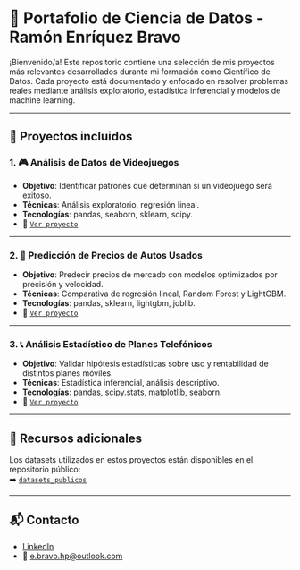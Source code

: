 # 📁 Portafolio de Ciencia de Datos - Ramón Enríquez Bravo

¡Bienvenido/a! Este repositorio contiene una selección de mis proyectos más relevantes desarrollados durante mi formación como Científico de Datos. Cada proyecto está documentado y enfocado en resolver problemas reales mediante análisis exploratorio, estadística inferencial y modelos de machine learning.

---

## 🧠 Proyectos incluidos

### 1. 🎮 Análisis de Datos de Videojuegos
- **Objetivo**: Identificar patrones que determinan si un videojuego será exitoso.
- **Técnicas**: Análisis exploratorio, regresión lineal.
- **Tecnologías**: pandas, seaborn, sklearn, scipy.
- 🔗 [`Ver proyecto`](./analisis_datos_videojuegos)

---

### 2. 🚗 Predicción de Precios de Autos Usados
- **Objetivo**: Predecir precios de mercado con modelos optimizados por precisión y velocidad.
- **Técnicas**: Comparativa de regresión lineal, Random Forest y LightGBM.
- **Tecnologías**: pandas, sklearn, lightgbm, joblib.
- 🔗 [`Ver proyecto`](./proyecciones_precios)

---

### 3. 📞 Análisis Estadístico de Planes Telefónicos
- **Objetivo**: Validar hipótesis estadísticas sobre uso y rentabilidad de distintos planes móviles.
- **Técnicas**: Estadística inferencial, análisis descriptivo.
- **Tecnologías**: pandas, scipy.stats, matplotlib, seaborn.
- 🔗 [`Ver proyecto`](./analisis_estadistico)

---

## 🔗 Recursos adicionales

Los datasets utilizados en estos proyectos están disponibles en el repositorio público:  
➡️ [`datasets_publicos`](https://github.com/Ramon-Bravo/datasets_publicos)

---

## 📬 Contacto

- [LinkedIn](https://www.linkedin.com/in/ramon-wh-bravo-19a352290/)
- 📧 e.bravo.hp@outlook.com
